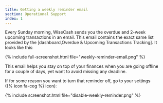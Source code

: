 ```yaml
---
title: Getting a weekly reminder email
section: Operational Support
index: 1
---
```


Every Sunday morning, WiseCash sends you the overdue and 2-week upcoming transactions in an email. This email contains the exact same list provided by the [dashboard,Overdue & Upcoming Transactions Tracking]. It looks like this:

{% include full-screenshot.html file="weekly-reminder-email.png" %}

This email helps you stay on top of your finances when you are going offline for a couple of days, yet want to avoid missing any deadline.

If for some reason you want to turn that reminder off, go to your settings ({% icon fa-cog %} icon):

{% include screenshot.html file="disable-weekly-reminder.png" %}
